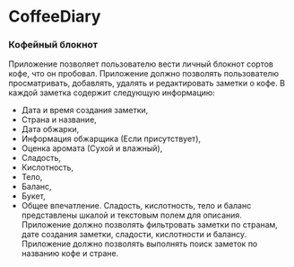 # CoffeeDiary
### Кофейный блокнот
Приложение позволяет пользователю вести личный блокнот сортов кофе, что он пробовал.
Приложение должно позволять пользователю просматривать, добавлять, удалять и редактировать заметки о кофе.
В каждой заметка содержит следующую информацию:
- Дата и время создания заметки,
- Страна и название,
- Дата обжарки,
- Информация обжарщика (Если присутствует),
- Оценка аромата (Сухой и влажный),
- Сладость,
- Кислотность,
- Тело,
- Баланс,
- Букет,
- Общее впечатление.
Сладость, кислотность, тело и баланс представлены шкалой и текстовым полем для описания.
Приложение должно позволять фильтровать заметки по странам, дате создания заметки, сладости, кислотности и балансу.
Приложение должно позволять выполнять поиск заметок по названию кофе и стране.
